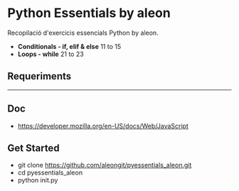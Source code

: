 # Python Essentials by aleon

Recopilació d'exercicis essencials Python by aleon.

- **Conditionals - if, elif & else** 11 to 15
- **Loops - while** 21 to 23



## Requeriments

***


## Doc
- https://developer.mozilla.org/en-US/docs/Web/JavaScript



## Get Started
- git clone https://github.com/aleongit/pyessentials_aleon.git
- cd pyessentials_aleon
- python init.py

